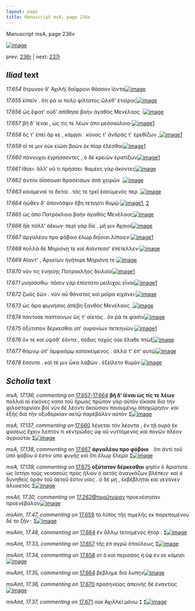 ```yaml
---
layout: page
title: Manuscript msA, page 236v
---
```


Manuscript msA, page 236v

[![image](http://www.homermultitext.org/iipsrv?OBJ=IIP,1.0&FIF=/project/homer/pyramidal/deepzoom/hmt/vaimg/2017a/VA236VN_0738.tif&WID=100&CVT=JPEG)](http://www.homermultitext.org/ict2/?urn=urn:cite2:hmt:vaimg.2017a:VA236VN_0738)

prev:  [236r](../236r/) | next:  [237r](../237r/)

## *Iliad* text

*17.654* <a id="17.654"/> ὄτρυνον δ' Ἀχιλῆϊ δαΐφρονι θᾶσσον ϊόντα[![image](http://www.homermultitext.org/iipsrv?OBJ=IIP,1.0&FIF=/project/homer/pyramidal/deepzoom/hmt/vaimg/2017a/VA236VN_0738.tif&RGN=0.497,0.2096,0.383,0.0293&WID=1000&CVT=JPEG)](http://www.homermultitext.org/ict2/?urn=urn:cite2:hmt:vaimg.2017a:VA236VN_0738@0.497,0.2096,0.383,0.0293)

*17.655* <a id="17.655"/> εἰπεῖν . ὅτι ῥά οι πολὺ φίλτατος ὤλεθ' ἑταῖρος[![image](http://www.homermultitext.org/iipsrv?OBJ=IIP,1.0&FIF=/project/homer/pyramidal/deepzoom/hmt/vaimg/2017a/VA236VN_0738.tif&RGN=0.506,0.2337,0.383,0.0263&WID=1000&CVT=JPEG)](http://www.homermultitext.org/ict2/?urn=urn:cite2:hmt:vaimg.2017a:VA236VN_0738@0.506,0.2337,0.383,0.0263)

*17.656* <a id="17.656"/> ὡς ἔφατ' οὐδ' ἀπίθησε βοὴν ἀγαθὸς Μενέλαος ·[![image](http://www.homermultitext.org/iipsrv?OBJ=IIP,1.0&FIF=/project/homer/pyramidal/deepzoom/hmt/vaimg/2017a/VA236VN_0738.tif&RGN=0.501,0.2554,0.401,0.0225&WID=1000&CVT=JPEG)](http://www.homermultitext.org/ict2/?urn=urn:cite2:hmt:vaimg.2017a:VA236VN_0738@0.501,0.2554,0.401,0.0225)

*17.657* <a id="17.657"/> βῆ δ' ϊέναι , ὡς τίς τε λέων ἀπο μεσσαύλοιο·[![image](http://www.homermultitext.org/iipsrv?OBJ=IIP,1.0&FIF=/project/homer/pyramidal/deepzoom/hmt/vaimg/2017a/VA236VN_0738.tif&RGN=0.501,0.2742,0.363,0.0233&WID=1000&CVT=JPEG)](http://www.homermultitext.org/ict2/?urn=urn:cite2:hmt:vaimg.2017a:VA236VN_0738@0.501,0.2742,0.363,0.0233)[1](#msAint_17.33)

*17.658* <a id="17.658"/> ὅς τ' ἐπεὶ ἄρ κε , κάμῃσι . κύνας τ' ἄνδράς τ' ἐρεθίζων ,[![image](http://www.homermultitext.org/iipsrv?OBJ=IIP,1.0&FIF=/project/homer/pyramidal/deepzoom/hmt/vaimg/2017a/VA236VN_0738.tif&RGN=0.503,0.2923,0.41,0.0255&WID=1000&CVT=JPEG)](http://www.homermultitext.org/ict2/?urn=urn:cite2:hmt:vaimg.2017a:VA236VN_0738@0.503,0.2923,0.41,0.0255)[1](#msAint_17.34)

*17.659* <a id="17.659"/> οἵ τε μιν οὐκ εἰῶσι βοῶν ἐκ πῖαρ ἑλέσθαι[![image](http://www.homermultitext.org/iipsrv?OBJ=IIP,1.0&FIF=/project/homer/pyramidal/deepzoom/hmt/vaimg/2017a/VA236VN_0738.tif&RGN=0.501,0.3118,0.367,0.024&WID=1000&CVT=JPEG)](http://www.homermultitext.org/ict2/?urn=urn:cite2:hmt:vaimg.2017a:VA236VN_0738@0.501,0.3118,0.367,0.024)[1](#msAim_17.47)

*17.660* <a id="17.660"/> πάννυχοι ἐγρήσσοντες , ὁ δὲ κρειῶν ἐρατίζων[![image](http://www.homermultitext.org/iipsrv?OBJ=IIP,1.0&FIF=/project/homer/pyramidal/deepzoom/hmt/vaimg/2017a/VA236VN_0738.tif&RGN=0.5,0.3298,0.394,0.0248&WID=1000&CVT=JPEG)](http://www.homermultitext.org/ict2/?urn=urn:cite2:hmt:vaimg.2017a:VA236VN_0738@0.5,0.3298,0.394,0.0248)[1](#msA_17.137)

*17.661* <a id="17.661"/> ϊθύει· ἂλλ' οὔ τι πρήσσει· θαμέες γὰρ ἄκοντες[![image](http://www.homermultitext.org/iipsrv?OBJ=IIP,1.0&FIF=/project/homer/pyramidal/deepzoom/hmt/vaimg/2017a/VA236VN_0738.tif&RGN=0.498,0.3524,0.386,0.0233&WID=1000&CVT=JPEG)](http://www.homermultitext.org/ict2/?urn=urn:cite2:hmt:vaimg.2017a:VA236VN_0738@0.498,0.3524,0.386,0.0233)

*17.662* <a id="17.662"/> ἀντίοι ἀΐσσουσι θρασειάων ἀπὸ χειρῶν .[![image](http://www.homermultitext.org/iipsrv?OBJ=IIP,1.0&FIF=/project/homer/pyramidal/deepzoom/hmt/vaimg/2017a/VA236VN_0738.tif&RGN=0.498,0.3696,0.343,0.0225&WID=1000&CVT=JPEG)](http://www.homermultitext.org/ict2/?urn=urn:cite2:hmt:vaimg.2017a:VA236VN_0738@0.498,0.3696,0.343,0.0225)

*17.663* <a id="17.663"/> καιόμεναί τε δεταὶ . τάς τε τρεῖ ἐσσύμενός περ .[![image](http://www.homermultitext.org/iipsrv?OBJ=IIP,1.0&FIF=/project/homer/pyramidal/deepzoom/hmt/vaimg/2017a/VA236VN_0738.tif&RGN=0.501,0.3869,0.376,0.0255&WID=1000&CVT=JPEG)](http://www.homermultitext.org/ict2/?urn=urn:cite2:hmt:vaimg.2017a:VA236VN_0738@0.501,0.3869,0.376,0.0255)

*17.664* <a id="17.664"/> ἠῶθεν δ' ἀπονόσφιν ἔβη τετιηότι θυμῷ·[![image](http://www.homermultitext.org/iipsrv?OBJ=IIP,1.0&FIF=/project/homer/pyramidal/deepzoom/hmt/vaimg/2017a/VA236VN_0738.tif&RGN=0.499,0.4042,0.361,0.027&WID=1000&CVT=JPEG)](http://www.homermultitext.org/ict2/?urn=urn:cite2:hmt:vaimg.2017a:VA236VN_0738@0.499,0.4042,0.361,0.027)[1](#msAim_17.48), [2](#msAint_17.35)

*17.665* <a id="17.665"/> ὡς ἀπο Πατρόκλοιο βοὴν ἀγαθὸς Μενέλαος[![image](http://www.homermultitext.org/iipsrv?OBJ=IIP,1.0&FIF=/project/homer/pyramidal/deepzoom/hmt/vaimg/2017a/VA236VN_0738.tif&RGN=0.499,0.4252,0.382,0.0233&WID=1000&CVT=JPEG)](http://www.homermultitext.org/ict2/?urn=urn:cite2:hmt:vaimg.2017a:VA236VN_0738@0.499,0.4252,0.382,0.0233)

*17.666* <a id="17.666"/> ἤϊε πὸλλ' ἀἕκων· περὶ γὰρ δίε . μῆ μιν Ἀχαιοὶ[![image](http://www.homermultitext.org/iipsrv?OBJ=IIP,1.0&FIF=/project/homer/pyramidal/deepzoom/hmt/vaimg/2017a/VA236VN_0738.tif&RGN=0.498,0.4448,0.392,0.0248&WID=1000&CVT=JPEG)](http://www.homermultitext.org/ict2/?urn=urn:cite2:hmt:vaimg.2017a:VA236VN_0738@0.498,0.4448,0.392,0.0248)

*17.667* <a id="17.667"/> ἀργαλέου προ φόβοιο ἕλωρ δηΐοισι λίποιεν·[![image](http://www.homermultitext.org/iipsrv?OBJ=IIP,1.0&FIF=/project/homer/pyramidal/deepzoom/hmt/vaimg/2017a/VA236VN_0738.tif&RGN=0.498,0.4643,0.392,0.0248&WID=1000&CVT=JPEG)](http://www.homermultitext.org/ict2/?urn=urn:cite2:hmt:vaimg.2017a:VA236VN_0738@0.498,0.4643,0.392,0.0248)[1](#msA_17.138)

*17.668* <a id="17.668"/> πολλὰ δὲ Μηριόνῃ τε καὶ Αἰάντεσσ' ἐπέτελλεν·[![image](http://www.homermultitext.org/iipsrv?OBJ=IIP,1.0&FIF=/project/homer/pyramidal/deepzoom/hmt/vaimg/2017a/VA236VN_0738.tif&RGN=0.498,0.4823,0.392,0.024&WID=1000&CVT=JPEG)](http://www.homermultitext.org/ict2/?urn=urn:cite2:hmt:vaimg.2017a:VA236VN_0738@0.498,0.4823,0.392,0.024)

*17.669* <a id="17.669"/> Αἴαντ' , Ἀργείων ἡγήτορε Μηριόνη τε·[![image](http://www.homermultitext.org/iipsrv?OBJ=IIP,1.0&FIF=/project/homer/pyramidal/deepzoom/hmt/vaimg/2017a/VA236VN_0738.tif&RGN=0.497,0.5004,0.343,0.027&WID=1000&CVT=JPEG)](http://www.homermultitext.org/ict2/?urn=urn:cite2:hmt:vaimg.2017a:VA236VN_0738@0.497,0.5004,0.343,0.027)

*17.670* <a id="17.670"/> νῦν τις ἐνηείης Πατροκλῆος δειλοῖο[![image](http://www.homermultitext.org/iipsrv?OBJ=IIP,1.0&FIF=/project/homer/pyramidal/deepzoom/hmt/vaimg/2017a/VA236VN_0738.tif&RGN=0.498,0.5192,0.343,0.0278&WID=1000&CVT=JPEG)](http://www.homermultitext.org/ict2/?urn=urn:cite2:hmt:vaimg.2017a:VA236VN_0738@0.498,0.5192,0.343,0.0278)[1](#msAint_17.36)

*17.671* <a id="17.671"/> μνησάσθω· πᾶσιν γὰρ ἐπίστατο μείλιχος εἶναι[![image](http://www.homermultitext.org/iipsrv?OBJ=IIP,1.0&FIF=/project/homer/pyramidal/deepzoom/hmt/vaimg/2017a/VA236VN_0738.tif&RGN=0.499,0.5364,0.409,0.0255&WID=1000&CVT=JPEG)](http://www.homermultitext.org/ict2/?urn=urn:cite2:hmt:vaimg.2017a:VA236VN_0738@0.499,0.5364,0.409,0.0255)[1](#msAint_17.37)

*17.672* <a id="17.672"/> ζωὸς ἐών . νῦν αὖ θάνατος καὶ μοῖρα κιχάνει·[![image](http://www.homermultitext.org/iipsrv?OBJ=IIP,1.0&FIF=/project/homer/pyramidal/deepzoom/hmt/vaimg/2017a/VA236VN_0738.tif&RGN=0.497,0.5567,0.409,0.0255&WID=1000&CVT=JPEG)](http://www.homermultitext.org/ict2/?urn=urn:cite2:hmt:vaimg.2017a:VA236VN_0738@0.497,0.5567,0.409,0.0255)

*17.673* <a id="17.673"/> ὡς ἄρα φωνήσας ἀπέβη ξανθὸς Μενέλαος .[![image](http://www.homermultitext.org/iipsrv?OBJ=IIP,1.0&FIF=/project/homer/pyramidal/deepzoom/hmt/vaimg/2017a/VA236VN_0738.tif&RGN=0.497,0.5755,0.403,0.027&WID=1000&CVT=JPEG)](http://www.homermultitext.org/ict2/?urn=urn:cite2:hmt:vaimg.2017a:VA236VN_0738@0.497,0.5755,0.403,0.027)

*17.674* <a id="17.674"/> πάντοσε παπταίνων ὥς τ' αἰετὸς . ὃν ῥά τε φασὶν[![image](http://www.homermultitext.org/iipsrv?OBJ=IIP,1.0&FIF=/project/homer/pyramidal/deepzoom/hmt/vaimg/2017a/VA236VN_0738.tif&RGN=0.493,0.5958,0.403,0.0225&WID=1000&CVT=JPEG)](http://www.homermultitext.org/ict2/?urn=urn:cite2:hmt:vaimg.2017a:VA236VN_0738@0.493,0.5958,0.403,0.0225)

*17.675* <a id="17.675"/> ὀξύτατον δέρκεσθαι ὑπ' ουρανίων πετεηνῶν·[![image](http://www.homermultitext.org/iipsrv?OBJ=IIP,1.0&FIF=/project/homer/pyramidal/deepzoom/hmt/vaimg/2017a/VA236VN_0738.tif&RGN=0.495,0.6138,0.388,0.0225&WID=1000&CVT=JPEG)](http://www.homermultitext.org/ict2/?urn=urn:cite2:hmt:vaimg.2017a:VA236VN_0738@0.495,0.6138,0.388,0.0225)[1](#msA_17.139)

*17.676* <a id="17.676"/> ὅν τε καὶ ὑψόθ' ἐόντα , πόδας ταχὺς οὐκ ἔλαθε πτὼξ[![image](http://www.homermultitext.org/iipsrv?OBJ=IIP,1.0&FIF=/project/homer/pyramidal/deepzoom/hmt/vaimg/2017a/VA236VN_0738.tif&RGN=0.496,0.6296,0.438,0.0263&WID=1000&CVT=JPEG)](http://www.homermultitext.org/ict2/?urn=urn:cite2:hmt:vaimg.2017a:VA236VN_0738@0.496,0.6296,0.438,0.0263)

*17.677* <a id="17.677"/> θάμνῳ ὑπ' ἀμφικόμῳ κατακείμενος . ἀλλά τ' ἐπ' αυτῷ[![image](http://www.homermultitext.org/iipsrv?OBJ=IIP,1.0&FIF=/project/homer/pyramidal/deepzoom/hmt/vaimg/2017a/VA236VN_0738.tif&RGN=0.491,0.6521,0.444,0.0218&WID=1000&CVT=JPEG)](http://www.homermultitext.org/ict2/?urn=urn:cite2:hmt:vaimg.2017a:VA236VN_0738@0.491,0.6521,0.444,0.0218)

*17.678* <a id="17.678"/> ἔσσυτο . καί τέ μιν ὦκα λαβὼν . ἐξείλετο θυμὸν·[![image](http://www.homermultitext.org/iipsrv?OBJ=IIP,1.0&FIF=/project/homer/pyramidal/deepzoom/hmt/vaimg/2017a/VA236VN_0738.tif&RGN=0.49,0.6702,0.408,0.0278&WID=1000&CVT=JPEG)](http://www.homermultitext.org/ict2/?urn=urn:cite2:hmt:vaimg.2017a:VA236VN_0738@0.49,0.6702,0.408,0.0278)

## *Scholia* text

*msA, 17.136, commenting on* [17.657-17.664](#17.657-17.664)  <a id="msA_17.136"/> **βῆ δ’ ϊέναι ὡς τίς τε λέων** πολλαὶ αἱ εἰκόνες κατα τοῦ ἥρωος πρῶτον γὰρ αὐτὸν εἴκασε δια τὴν φιλοστοργίαν βοΐ νῦν δὲ λέοντι ἀκούσιον ποιουμένῳ ἀποχώρησιν· καὶ ἑξῆς δια τὴν οξυδορκίαν αετῷ παρέβαλεν αὐτόν ⁑[![image](http://www.homermultitext.org/iipsrv?OBJ=IIP,1.0&FIF=/project/homer/pyramidal/deepzoom/hmt/vaimg/2017a/VA236VN_0738.tif&RGN=0.223,0.275,0.234,0.0736&WID=1000&CVT=JPEG)](http://www.homermultitext.org/ict2/?urn=urn:cite2:hmt:vaimg.2017a:VA236VN_0738@0.223,0.275,0.234,0.0736)

*msA, 17.137, commenting on* [17.660](#17.660)  <a id="msA_17.137"/> λέγεται τὸν λέοντα , ἐν τῇ ουρὰ ἐκ φύσεως ἔχειν λεπτόν τι κεντρῶδες ὑφ οῦ νυττόμενος καὶ πονῶν πλέον ἀγριοῦται ⁑[![image](http://www.homermultitext.org/iipsrv?OBJ=IIP,1.0&FIF=/project/homer/pyramidal/deepzoom/hmt/vaimg/2017a/VA236VN_0738.tif&RGN=0.219,0.3426,0.238,0.0458&WID=1000&CVT=JPEG)](http://www.homermultitext.org/ict2/?urn=urn:cite2:hmt:vaimg.2017a:VA236VN_0738@0.219,0.3426,0.238,0.0458)

*msA, 17.138, commenting on* [17.667](#17.667)  <a id="msA_17.138"/> **ἀργαλέου προ φόβοιο   ** ὅτι ἀντὶ τοῦ ὑπὸ φόβου ὁ έστιν ὑπο φυγῆς καὶ ὅτι ἕλωρ ἕλεμα ⁑[![image](http://www.homermultitext.org/iipsrv?OBJ=IIP,1.0&FIF=/project/homer/pyramidal/deepzoom/hmt/vaimg/2017a/VA236VN_0738.tif&RGN=0.24,0.4666,0.214,0.0451&WID=1000&CVT=JPEG)](http://www.homermultitext.org/ict2/?urn=urn:cite2:hmt:vaimg.2017a:VA236VN_0738@0.24,0.4666,0.214,0.0451)

*msA, 17.139, commenting on* [17.675](#17.675)  <a id="msA_17.139"/> **ὀξύτατον δέρκεσθαι** φησὶν ὁ Ἀριστοτε ὡς ἵστησι τοὺς νεοσσοὺς πρὸς ἥλιον ὁ αετὸς ἀναγκάζων βλέπειν· καὶ ὁ δυνηθεὶς ὁρᾶν τοῦ ἀετοῦ ἐστιν υἱὸς . ὁ δὲ μὴ , ἐκβέβληται καὶ γεγονεν ἁλιαιετός ⁑[![image](http://www.homermultitext.org/iipsrv?OBJ=IIP,1.0&FIF=/project/homer/pyramidal/deepzoom/hmt/vaimg/2017a/VA236VN_0738.tif&RGN=0.238,0.7055,0.673,0.0368&WID=1000&CVT=JPEG)](http://www.homermultitext.org/ict2/?urn=urn:cite2:hmt:vaimg.2017a:VA236VN_0738@0.238,0.7055,0.673,0.0368)

*msAil, 17.30, commenting on* [17.262@προὔτυψαν](#17.262@προὔτυψαν)  <a id="msAil_17.30"/> προενέσησαν προενέβαλον[![image](http://www.homermultitext.org/iipsrv?OBJ=IIP,1.0&FIF=/project/homer/pyramidal/deepzoom/hmt/vaimg/2017a/VA236VN_0738.tif&RGN=0.576,0.5199,0.045,0.009&WID=1000&CVT=JPEG)](http://www.homermultitext.org/ict2/?urn=urn:cite2:hmt:vaimg.2017a:VA236VN_0738@0.576,0.5199,0.045,0.009)

*msAim, 17.47, commenting on* [17.659](#17.659)  <a id="msAim_17.47"/> τὸ λίπος τῆς πιμελῆς εκ παρεπομένου δὲ το ζῆν : ⁑[![image](http://www.homermultitext.org/iipsrv?OBJ=IIP,1.0&FIF=/project/homer/pyramidal/deepzoom/hmt/vaimg/2017a/VA236VN_0738.tif&RGN=0.452,0.3163,0.055,0.0473&WID=1000&CVT=JPEG)](http://www.homermultitext.org/ict2/?urn=urn:cite2:hmt:vaimg.2017a:VA236VN_0738@0.452,0.3163,0.055,0.0473)

*msAim, 17.48, commenting on* [17.664](#17.664)  <a id="msAim_17.48"/> ἐν ἄλλῳ τετιημένος ῆτορ : ⁑[![image](http://www.homermultitext.org/iipsrv?OBJ=IIP,1.0&FIF=/project/homer/pyramidal/deepzoom/hmt/vaimg/2017a/VA236VN_0738.tif&RGN=0.444,0.4072,0.061,0.0391&WID=1000&CVT=JPEG)](http://www.homermultitext.org/ict2/?urn=urn:cite2:hmt:vaimg.2017a:VA236VN_0738@0.444,0.4072,0.061,0.0391)

*msAint, 17.33, commenting on* [17.657](#17.657)  <a id="msAint_17.33"/> τῆς ἐπ αγρῶ ἐπαύλεως ⁑[![image](http://www.homermultitext.org/iipsrv?OBJ=IIP,1.0&FIF=/project/homer/pyramidal/deepzoom/hmt/vaimg/2017a/VA236VN_0738.tif&RGN=0.861,0.2735,0.082,0.0248&WID=1000&CVT=JPEG)](http://www.homermultitext.org/ict2/?urn=urn:cite2:hmt:vaimg.2017a:VA236VN_0738@0.861,0.2735,0.082,0.0248)

*msAint, 17.34, commenting on* [17.658](#17.658)  <a id="msAint_17.34"/> οτ ὁ και περισσος ἡ ὑφ εν κε κάμησι[![image](http://www.homermultitext.org/iipsrv?OBJ=IIP,1.0&FIF=/project/homer/pyramidal/deepzoom/hmt/vaimg/2017a/VA236VN_0738.tif&RGN=0.884,0.2938,0.053,0.0436&WID=1000&CVT=JPEG)](http://www.homermultitext.org/ict2/?urn=urn:cite2:hmt:vaimg.2017a:VA236VN_0738@0.884,0.2938,0.053,0.0436)

*msAint, 17.35, commenting on* [17.664](#17.664)  <a id="msAint_17.35"/> βεβλημε διά λυπην[![image](http://www.homermultitext.org/iipsrv?OBJ=IIP,1.0&FIF=/project/homer/pyramidal/deepzoom/hmt/vaimg/2017a/VA236VN_0738.tif&RGN=0.852,0.411,0.074,0.021&WID=1000&CVT=JPEG)](http://www.homermultitext.org/ict2/?urn=urn:cite2:hmt:vaimg.2017a:VA236VN_0738@0.852,0.411,0.074,0.021)

*msAint, 17.36, commenting on* [17.670](#17.670)  <a id="msAint_17.36"/> προσηνείας ἀπεινὴς δὲ ἐναντίος[![image](http://www.homermultitext.org/iipsrv?OBJ=IIP,1.0&FIF=/project/homer/pyramidal/deepzoom/hmt/vaimg/2017a/VA236VN_0738.tif&RGN=0.826,0.5207,0.093,0.0225&WID=1000&CVT=JPEG)](http://www.homermultitext.org/ict2/?urn=urn:cite2:hmt:vaimg.2017a:VA236VN_0738@0.826,0.5207,0.093,0.0225)

*msAint, 17.37, commenting on* [17.671](#17.671)  <a id="msAint_17.37"/> οὐκ Αχιλλεὶ μόνω ⁑ ⁑[![image](http://www.homermultitext.org/iipsrv?OBJ=IIP,1.0&FIF=/project/homer/pyramidal/deepzoom/hmt/vaimg/2017a/VA236VN_0738.tif&RGN=0.898,0.5387,0.038,0.0323&WID=1000&CVT=JPEG)](http://www.homermultitext.org/ict2/?urn=urn:cite2:hmt:vaimg.2017a:VA236VN_0738@0.898,0.5387,0.038,0.0323)